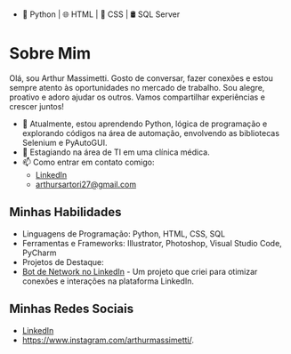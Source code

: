 - 🐍 Python | 🌐 HTML | 🎨 CSS | 🛢️ SQL Server
 
# Sobre Mim

Olá, sou Arthur Massimetti. Gosto de conversar, fazer conexões e estou sempre atento às oportunidades no mercado de trabalho. Sou alegre, proativo e adoro ajudar os outros. Vamos compartilhar experiências e crescer juntos!



- 🌱 Atualmente, estou aprendendo Python, lógica de programação e explorando códigos na área de automação, envolvendo as bibliotecas Selenium e PyAutoGUI.
- 💼 Estagiando na área de TI em uma clínica médica.
- 📫 Como entrar em contato comigo:
  - [LinkedIn](https://bit.ly/464Q9yO)
  - arthursartori27@gmail.com

## Minhas Habilidades

- Linguagens de Programação: Python, HTML, CSS, SQL
- Ferramentas e Frameworks: Illustrator, Photoshop, Visual Studio Code, PyCharm
- Projetos de Destaque:
- [Bot de Network no LinkedIn](https://github.com/arthurmassimetti/BOTLINKEDIN) - Um projeto que criei para otimizar conexões e interações na plataforma LinkedIn.


## Minhas Redes Sociais

- [LinkedIn](https://bit.ly/464Q9yO)
- https://www.instagram.com/arthurmassimetti/.






